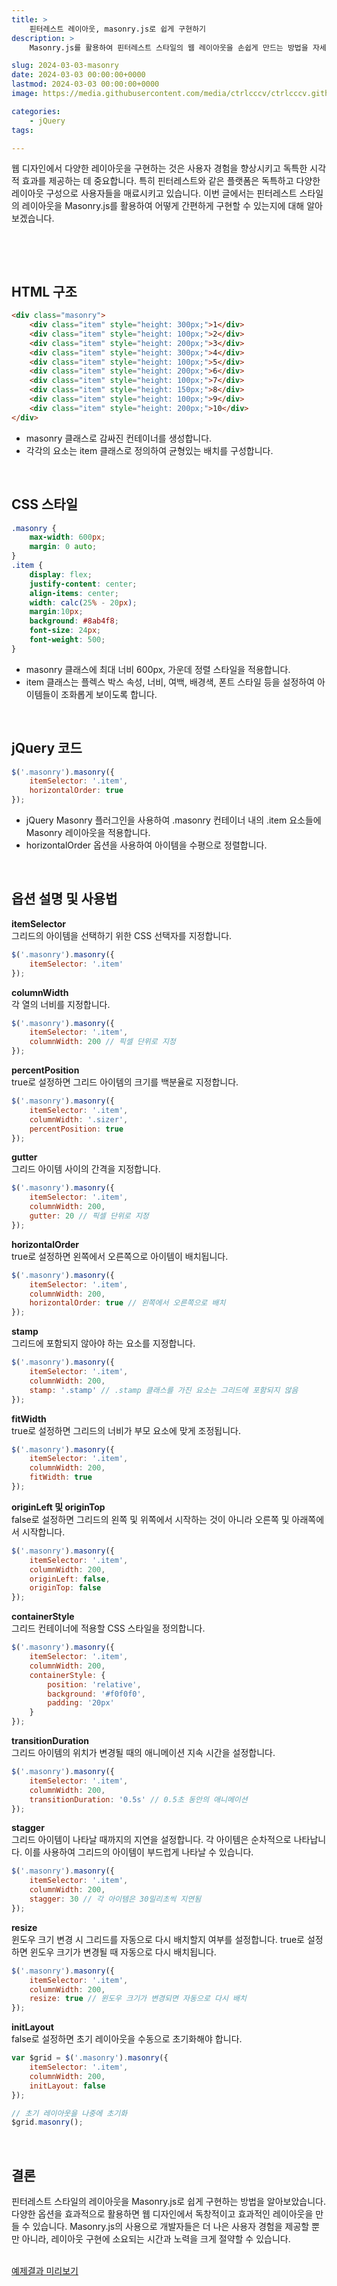 ```yaml
---
title: >  
    핀터레스트 레이아웃, masonry.js로 쉽게 구현하기
description: >  
    Masonry.js를 활용하여 핀터레스트 스타일의 웹 레이아웃을 손쉽게 만드는 방법을 자세히 설명합니다.  

slug: 2024-03-03-masonry
date: 2024-03-03 00:00:00+0000
lastmod: 2024-03-03 00:00:00+0000
image: https://media.githubusercontent.com/media/ctrlcccv/ctrlcccv.github.io/master/assets/img/post/2024-03-03-masonry.webp

categories:
    - jQuery
tags:

---
```

웹 디자인에서 다양한 레이아웃을 구현하는 것은 사용자 경험을 향상시키고 독특한 시각적 효과를 제공하는 데 중요합니다. 특히 핀터레스트와 같은 플랫폼은 독특하고 다양한 레이아웃 구성으로 사용자들을 매료시키고 있습니다. 이번 글에서는 핀터레스트 스타일의 레이아웃을 Masonry.js를 활용하여 어떻게 간편하게 구현할 수 있는지에 대해 알아보겠습니다.  

<br>

<ins class="adsbygoogle"
     style="display:block; text-align:center;"
     data-ad-layout="in-article"
     data-ad-format="fluid"
     data-ad-client="ca-pub-8535540836842352"
     data-ad-slot="2974559225"></ins>
<script>
     (adsbygoogle = window.adsbygoogle || []).push({});
</script>


<br>

## HTML 구조

```html
<div class="masonry">
    <div class="item" style="height: 300px;">1</div>
    <div class="item" style="height: 100px;">2</div>
    <div class="item" style="height: 200px;">3</div>
    <div class="item" style="height: 300px;">4</div>
    <div class="item" style="height: 100px;">5</div>
    <div class="item" style="height: 200px;">6</div>
    <div class="item" style="height: 100px;">7</div>
    <div class="item" style="height: 150px;">8</div>
    <div class="item" style="height: 100px;">9</div>
    <div class="item" style="height: 200px;">10</div>
</div>
```
* masonry 클래스로 감싸진 컨테이너를 생성합니다.
* 각각의 요소는 item 클래스로 정의하여 균형있는 배치를 구성합니다.  
<br>

## CSS 스타일
```css
.masonry { 
    max-width: 600px; 
    margin: 0 auto; 
}
.item { 
    display: flex; 
    justify-content: center; 
    align-items: center; 
    width: calc(25% - 20px); 
    margin:10px; 
    background: #8ab4f8; 
    font-size: 24px; 
    font-weight: 500; 
}
```
* masonry 클래스에 최대 너비 600px, 가운데 정렬 스타일을 적용합니다.
* item 클래스는 플렉스 박스 속성, 너비, 여백, 배경색, 폰트 스타일 등을 설정하여 아이템들이 조화롭게 보이도록 합니다.  
<br>

## jQuery 코드
```js
$('.masonry').masonry({
    itemSelector: '.item',
    horizontalOrder: true
});
```


<ins class="adsbygoogle"
     style="display:block; text-align:center;"
     data-ad-layout="in-article"
     data-ad-format="fluid"
     data-ad-client="ca-pub-8535540836842352"
     data-ad-slot="2974559225"></ins>
<script>
     (adsbygoogle = window.adsbygoogle || []).push({});
</script>


* jQuery Masonry 플러그인을 사용하여 .masonry 컨테이너 내의 .item 요소들에 Masonry 레이아웃을 적용합니다.
* horizontalOrder 옵션을 사용하여 아이템을 수평으로 정렬합니다.  
<br>

## 옵션 설명 및 사용법

**itemSelector**  
그리드의 아이템을 선택하기 위한 CSS 선택자를 지정합니다.
```js
$('.masonry').masonry({
    itemSelector: '.item'
});
```

**columnWidth**  
각 열의 너비를 지정합니다.
```js
$('.masonry').masonry({
    itemSelector: '.item',
    columnWidth: 200 // 픽셀 단위로 지정
});
```

**percentPosition**  
true로 설정하면 그리드 아이템의 크기를 백분율로 지정합니다.
```js
$('.masonry').masonry({
    itemSelector: '.item',
    columnWidth: '.sizer',
    percentPosition: true
});
```

**gutter**  
그리드 아이템 사이의 간격을 지정합니다.  
```js
$('.masonry').masonry({
    itemSelector: '.item',
    columnWidth: 200,
    gutter: 20 // 픽셀 단위로 지정
});
```

**horizontalOrder**  
true로 설정하면 왼쪽에서 오른쪽으로 아이템이 배치됩니다.  
```js
$('.masonry').masonry({
    itemSelector: '.item',
    columnWidth: 200,
    horizontalOrder: true // 왼쪽에서 오른쪽으로 배치
});
```

**stamp**  
그리드에 포함되지 않아야 하는 요소를 지정합니다.  
```js
$('.masonry').masonry({
    itemSelector: '.item',
    columnWidth: 200,
    stamp: '.stamp' // .stamp 클래스를 가진 요소는 그리드에 포함되지 않음
});
```

**fitWidth**  
true로 설정하면 그리드의 너비가 부모 요소에 맞게 조정됩니다.  
```js
$('.masonry').masonry({
    itemSelector: '.item',
    columnWidth: 200,
    fitWidth: true
});
```

**originLeft 및 originTop**  
false로 설정하면 그리드의 왼쪽 및 위쪽에서 시작하는 것이 아니라 오른쪽 및 아래쪽에서 시작합니다.  
```js
$('.masonry').masonry({
    itemSelector: '.item',
    columnWidth: 200,
    originLeft: false,
    originTop: false
});
```

**containerStyle**  
그리드 컨테이너에 적용할 CSS 스타일을 정의합니다.  
```js
$('.masonry').masonry({
    itemSelector: '.item',
    columnWidth: 200,
    containerStyle: {
        position: 'relative',
        background: '#f0f0f0',
        padding: '20px'
    }
});
```

**transitionDuration**  
그리드 아이템의 위치가 변경될 때의 애니메이션 지속 시간을 설정합니다.  
```js
$('.masonry').masonry({
    itemSelector: '.item',
    columnWidth: 200,
    transitionDuration: '0.5s' // 0.5초 동안의 애니메이션
});
```

**stagger**  
그리드 아이템이 나타날 때까지의 지연을 설정합니다. 각 아이템은 순차적으로 나타납니다. 이를 사용하여 그리드의 아이템이 부드럽게 나타날 수 있습니다.  
```js
$('.masonry').masonry({
    itemSelector: '.item',
    columnWidth: 200,
    stagger: 30 // 각 아이템은 30밀리초씩 지연됨
});
```

**resize**  
윈도우 크기 변경 시 그리드를 자동으로 다시 배치할지 여부를 설정합니다. true로 설정하면 윈도우 크기가 변경될 때 자동으로 다시 배치됩니다.  
```js
$('.masonry').masonry({
    itemSelector: '.item',
    columnWidth: 200,
    resize: true // 윈도우 크기가 변경되면 자동으로 다시 배치
});
```

**initLayout**  
false로 설정하면 초기 레이아웃을 수동으로 초기화해야 합니다.  
```js
var $grid = $('.masonry').masonry({
    itemSelector: '.item',
    columnWidth: 200,
    initLayout: false
});

// 초기 레이아웃을 나중에 초기화
$grid.masonry();
```
<br>

## 결론
핀터레스트 스타일의 레이아웃을 Masonry.js로 쉽게 구현하는 방법을 알아보았습니다. 다양한 옵션을 효과적으로 활용하면 웹 디자인에서 독창적이고 효과적인 레이아웃을 만들 수 있습니다. Masonry.js의 사용으로 개발자들은 더 나은 사용자 경험을 제공할 뿐만 아니라, 레이아웃 구현에 소요되는 시간과 노력을 크게 절약할 수 있습니다.   
<br>

<div class="btn_wrap">
    <a target="_blank" href="https://ctrlcccv.github.io/ctrlcccv-demo/2024-03-03-masonry/" target="_blank">예제결과 미리보기</a>
</div>


